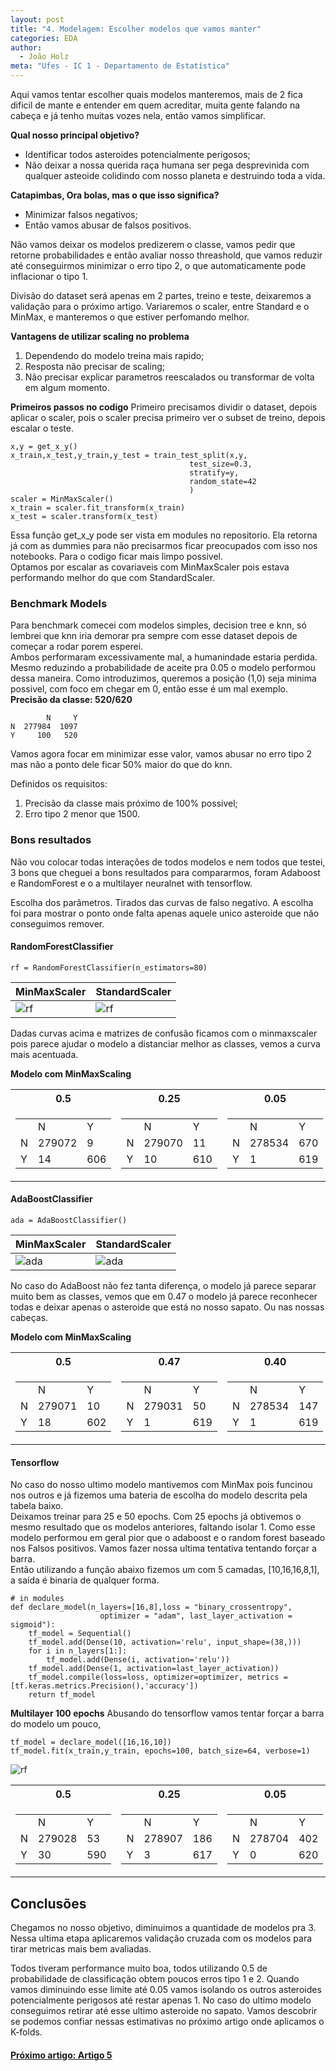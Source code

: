 ```yaml
---
layout: post
title: "4. Modelagem: Escolher modelos que vamos manter"
categories: EDA
author:
  - João Holz
meta: "Ufes - IC 1 - Departamento de Estatística"
---
```


Aqui vamos tentar escolher quais modelos manteremos, mais de 2 fica dificil de mante e entender em quem acreditar, muita gente falando na cabeça e já tenho muitas vozes nela, então vamos simplificar.

**Qual nosso principal objetivo?**

- Identificar todos asteroides potencialmente perigosos;
- Não deixar a nossa querida raça humana ser pega desprevinida com qualquer asteoide colidindo com nosso planeta e destruindo toda a vida.

**Catapimbas, Ora bolas, mas o que isso significa?**

- Minimizar falsos negativos;
- Então vamos abusar de falsos positivos.

Não vamos deixar os modelos predizerem o classe, vamos pedir que retorne probabilidades e então avaliar nosso threashold, que vamos reduzir até conseguirmos minimizar o erro tipo 2, o que automaticamente pode inflacionar o tipo 1.

Divisão do dataset será apenas em 2 partes, treino e teste, deixaremos a validação para o próximo artigo. Variaremos o scaler, entre Standard e o MinMax, e manteremos o que estiver perfomando melhor.

**Vantagens de utilizar scaling no problema**

1. Dependendo do modelo treina mais rapido;
2. Resposta não precisar de scaling;
3. Não precisar explicar parametros reescalados ou transformar de volta em algum momento.

**Primeiros passos no codigo**
Primeiro precisamos dividir o dataset, depois aplicar o scaler, pois o scaler precisa primeiro ver o subset de treino, depois escalar o teste.

    x,y = get_x_y()
    x_train,x_test,y_train,y_test = train_test_split(x,y,
                                            test_size=0.3,
                                            stratify=y,
                                            random_state=42
                                            )
    scaler = MinMaxScaler()
    x_train = scaler.fit_transform(x_train)
    x_test = scaler.transform(x_test)

Essa função get_x_y pode ser vista em modules no repositorio. Ela retorna já com as dummies para não precisarmos ficar preocupados com isso nos notebooks. Para o codigo ficar mais limpo possivel.  
Optamos por escalar as covariaveis com MinMaxScaler pois estava performando melhor do que com StandardScaler.

### Benchmark Models

Para benchmark comecei com modelos simples, decision tree e knn, só lembrei que knn iria demorar pra sempre com esse dataset depois de começar a rodar porem esperei.  
Ambos performaram excessivamente mal, a humanindade estaria perdida.  
Mesmo reduzindo a probabilidade de aceite pra 0.05 o modelo performou dessa maneira. Como introduzimos, queremos a posição (1,0) seja minima possivel, com foco em chegar em 0, então esse é um mal exemplo.  
**Precisão da classe: 520/620**

            N     Y
    N  277984  1097
    Y     100   520

Vamos agora focar em minimizar esse valor, vamos abusar no erro tipo 2 mas não a ponto dele ficar 50% maior do que do knn.

Definidos os requisitos:

1. Precisão da classe mais próximo de 100% possivel;
2. Erro tipo 2 menor que 1500.

### Bons resultados

Não vou colocar todas interações de todos modelos e nem todos que testei, 3 bons que cheguei a bons resultados para compararmos, foram Adaboost e RandomForest e o a multilayer neuralnet with tensorflow.

Escolha dos parâmetros. Tirados das curvas de falso negativo. A escolha foi para mostrar o ponto onde falta apenas aquele unico asteroide que não conseguimos remover.

#### RandomForestClassifier

    rf = RandomForestClassifier(n_estimators=80)

| MinMaxScaler                                                                                            | StandardScaler                                                                                         |
| ------------------------------------------------------------------------------------------------------- | ------------------------------------------------------------------------------------------------------ |
| ![rf](https://raw.githubusercontent.com/JohnHolz/JohnHolz.github.io/master/_posts/images/rf_minmax.png) | ![rf](https://raw.githubusercontent.com/JohnHolz/JohnHolz.github.io/master/_posts/images/rf_stand.png) |

Dadas curvas acima e matrizes de confusão ficamos com o minmaxscaler pois parece ajudar o modelo a distanciar melhor as classes, vemos a curva mais acentuada.

**Modelo com MinMaxScaling**

<table>
<tr><th> 0.5 </th><th> 0.25  </th><th> 0.05 </th></tr>
<tr><td>

<table><tr><td></td><td>N</td><td>Y</td></tr><tr><td>N</td><td>279072</td><td>9</td></tr><tr><td>Y</td><td>14</td><td>606</td></tr></table>

</td><td>

<table><tr><td></td><td>N</td><td>Y</td></tr><tr><td>N</td><td>279070</td><td>11</td></tr><tr><td>Y</td><td>10</td><td>610</td></tr></table>

</td><td>

<table><tr><td></td><td>N</td><td>Y</td></tr><tr><td>N</td><td>278534</td><td>670</td></tr><tr><td>Y</td><td>1</td><td>619</td></tr></table>

</td></tr> </table>

#### AdaBoostClassifier

    ada = AdaBoostClassifier()

| MinMaxScaler                                                                                              | StandardScaler                                                                                           |
| --------------------------------------------------------------------------------------------------------- | -------------------------------------------------------------------------------------------------------- |
| ![ada](https://raw.githubusercontent.com/JohnHolz/JohnHolz.github.io/master/_posts/images/ada_minmax.png) | ![ada](https://raw.githubusercontent.com/JohnHolz/JohnHolz.github.io/master/_posts/images/ada_stand.png) |

No caso do AdaBoost não fez tanta diferença, o modelo já parece separar muito bem as classes, vemos que em 0.47 o modelo já parece reconhecer todas e deixar apenas o asteroide que está no nosso sapato. Ou nas nossas cabeças.

**Modelo com MinMaxScaling**

<table>
<tr><th> 0.5 </th><th> 0.47  </th><th> 0.40 </th></tr>
<tr><td>

<table><tr><td></td><td>N</td><td>Y</td></tr><tr><td>N</td><td>279071</td><td>10</td></tr><tr><td>Y</td><td>18</td><td>602</td></tr></table>

</td><td>

<table><tr><td></td><td>N</td><td>Y</td></tr><tr><td>N</td><td>279031</td><td>50</td></tr><tr><td>Y</td><td>1</td><td>619</td></tr></table>

</td><td>

<table><tr><td></td><td>N</td><td>Y</td></tr><tr><td>N</td><td>278534</td><td>147</td></tr><tr><td>Y</td><td>1</td><td>619</td></tr></table>

</td></tr> </table>

#### Tensorflow

No caso do nosso ultimo modelo mantivemos com MinMax pois funcinou nos outros e já fizemos uma bateria de escolha do modelo descrita pela tabela baixo.  
Deixamos treinar para 25 e 50 epochs. Com 25 epochs já obtivemos o mesmo resultado que os modelos anteriores, faltando isolar 1. Como esse modelo performou em geral pior que o adaboost e o random forest baseado nos Falsos positivos. Vamos fazer nossa ultima tentativa tentando forçar a barra.  
Então utilizando a função abaixo fizemos um com 5 camadas, [10,16,16,8,1], a saída é binaria de qualquer forma.

    # in modules
    def declare_model(n_layers=[16,8],loss = "binary_crossentropy",
                        optimizer = "adam", last_layer_activation = sigmoid"):
        tf_model = Sequential()
        tf_model.add(Dense(10, activation='relu', input_shape=(38,)))
        for i in n_layers[1:]:
            tf_model.add(Dense(i, activation='relu'))
        tf_model.add(Dense(1, activation=last_layer_activation))
        tf_model.compile(loss=loss, optimizer=optimizer, metrics = [tf.keras.metrics.Precision(),'accuracy'])
        return tf_model

**Multilayer 100 epochs**
Abusando do tensorflow vamos tentar forçar a barra do modelo um pouco,

    tf_model = declare_model([16,16,10])
    tf_model.fit(x_train,y_train, epochs=100, batch_size=64, verbose=1)

![rf](https://raw.githubusercontent.com/JohnHolz/JohnHolz.github.io/master/_posts/images/tf.png)

<table>
<tr><th> 0.5 </th><th> 0.25  </th><th> 0.05 </th></tr>
<tr><td>

<table><tr><td></td><td>N</td><td>Y</td></tr><tr><td>N</td><td>279028</td><td>53</td></tr><tr><td>Y</td><td>30</td><td>590</td></tr></table>

</td><td>

<table><tr><td></td><td>N</td><td>Y</td></tr><tr><td>N</td><td>278907</td><td>186</td></tr><tr><td>Y</td><td>3</td><td>617</td></tr></table>
</td><td>

<table><tr><td></td><td>N</td><td>Y</td></tr><tr><td>N</td><td>278704</td><td>402</td></tr><tr><td>Y</td><td>0</td><td>620</td></tr></table>
</td></tr> 
</table>

## Conclusões

Chegamos no nosso objetivo, diminuimos a quantidade de modelos pra 3. Nessa ultima etapa aplicaremos validação cruzada com os modelos para tirar metricas mais bem avaliadas.

Todos tiveram performance muito boa, todos utilizando 0.5 de probabilidade de classificação obtem poucos erros tipo 1 e 2. Quando vamos diminuindo esse limite até 0.05 vamos isolando os outros asteroides potencialmente perigosos até restar apenas 1. No caso do ultimo modelo conseguimos retirar até esse ultimo asteroide no sapato.
Vamos descobrir se podemos confiar nessas estimativas no próximo artigo onde aplicamos o K-folds.

#### [Próximo artigo: Artigo 5](https://johnholz.github.io/eda/2022/07/10/5validationchoosed.html)
